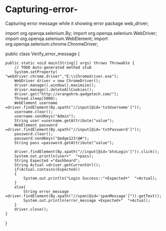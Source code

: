 # Capturing-error-
Capturing error message  while it showing error
package web_driver;

import org.openqa.selenium.By;
import org.openqa.selenium.WebDriver;
import org.openqa.selenium.WebElement;
import org.openqa.selenium.chrome.ChromeDriver;

public class Verify_error_message {

	public static void main(String[] args) throws Throwable {
		// TODO Auto-generated method stub
		System.setProperty( "webdriver.chrome.driver","E:\\Chromedriver.exe");
		WebDriver driver = new ChromeDriver();
		driver.manage().window().maximize();
		driver.manage().deleteAllCookies();
		driver.get("http://orangehrm.qedgetech.com/");
		Thread.sleep(5000);
		WebElement username =driver.findElement(By.xpath("//input[@id='txtUsername']"));
		username.clear();
		username.sendKeys("Admin");
		String user =username.getAttribute("value");
		WebElement password =driver.findElement(By.xpath("//input[@id='txtPassword']"));
		password.clear();
        password.sendKeys("Qedge123!@#");
        String pass =password.getAttribute("value");
        
        driver.findElement(By.xpath("//input[@id='btnLogin']")).click();
        System.out.println(user+"  "+pass);
        String Expected ="dashboard";
        String Actual =driver.getCurrentUrl();
        if(Actual.contains(Expected))
        {
        	System.out.println("Login Success::"+Expected+"  "+Actual);
        }
        else{
        	String error_message =driver.findElement(By.xpath("//span[@id='spanMessage']")).getText();
        	System.out.println(error_message +Expected+"  "+Actual);
        }
        driver.close();
	}

}

